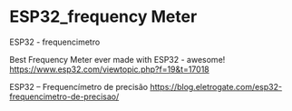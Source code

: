 # ESP32_frequency Meter
ESP32 - frequencimetro 


Best Frequency Meter ever made with ESP32 - awesome!
https://www.esp32.com/viewtopic.php?f=19&t=17018


ESP32 – Frequencímetro de precisão
https://blog.eletrogate.com/esp32-frequencimetro-de-precisao/
